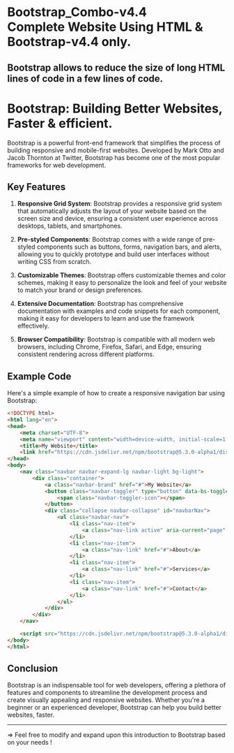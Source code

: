 # Bootstrap_Combo-v4.4<br>Complete Website Using HTML & Bootstrap-v4.4 only.

## Bootstrap allows to reduce the size of long HTML lines of code in a few lines of code.

# Bootstrap: Building Better Websites, Faster & efficient.

Bootstrap is a powerful front-end framework that simplifies the process of building responsive and mobile-first websites. Developed by Mark Otto and Jacob Thornton at Twitter, Bootstrap has become one of the most popular frameworks for web development.

## Key Features

1. **Responsive Grid System**: Bootstrap provides a responsive grid system that automatically adjusts the layout of your website based on the screen size and device, ensuring a consistent user experience across desktops, tablets, and smartphones.

2. **Pre-styled Components**: Bootstrap comes with a wide range of pre-styled components such as buttons, forms, navigation bars, and alerts, allowing you to quickly prototype and build user interfaces without writing CSS from scratch.

3. **Customizable Themes**: Bootstrap offers customizable themes and color schemes, making it easy to personalize the look and feel of your website to match your brand or design preferences.

4. **Extensive Documentation**: Bootstrap has comprehensive documentation with examples and code snippets for each component, making it easy for developers to learn and use the framework effectively.

5. **Browser Compatibility**: Bootstrap is compatible with all modern web browsers, including Chrome, Firefox, Safari, and Edge, ensuring consistent rendering across different platforms.

## Example Code

Here's a simple example of how to create a responsive navigation bar using Bootstrap:

```html
<!DOCTYPE html>
<html lang="en">
<head>
    <meta charset="UTF-8">
    <meta name="viewport" content="width=device-width, initial-scale=1.0">
    <title>My Website</title>
    <link href="https://cdn.jsdelivr.net/npm/bootstrap@5.3.0-alpha1/dist/css/bootstrap.min.css" rel="stylesheet">
</head>
<body>
    <nav class="navbar navbar-expand-lg navbar-light bg-light">
        <div class="container">
            <a class="navbar-brand" href="#">My Website</a>
            <button class="navbar-toggler" type="button" data-bs-toggle="collapse" data-bs-target="#navbarNav" aria-controls="navbarNav" aria-expanded="false" aria-label="Toggle navigation">
                <span class="navbar-toggler-icon"></span>
            </button>
            <div class="collapse navbar-collapse" id="navbarNav">
                <ul class="navbar-nav">
                    <li class="nav-item">
                        <a class="nav-link active" aria-current="page" href="#">Home</a>
                    </li>
                    <li class="nav-item">
                        <a class="nav-link" href="#">About</a>
                    </li>
                    <li class="nav-item">
                        <a class="nav-link" href="#">Services</a>
                    </li>
                    <li class="nav-item">
                        <a class="nav-link" href="#">Contact</a>
                    </li>
                </ul>
            </div>
        </div>
    </nav>

    <script src="https://cdn.jsdelivr.net/npm/bootstrap@5.3.0-alpha1/dist/js/bootstrap.bundle.min.js"></script>
</body>
</html>
```

## Conclusion

Bootstrap is an indispensable tool for web developers, offering a plethora of features and components to streamline the development process and create visually appealing and responsive websites. Whether you're a beginner or an experienced developer, Bootstrap can help you build better websites, faster.

--------------------------------------------------------------------------------------------------------------------------------------------------------

=> Feel free to modify and expand upon this introduction to Bootstrap based on your needs !
